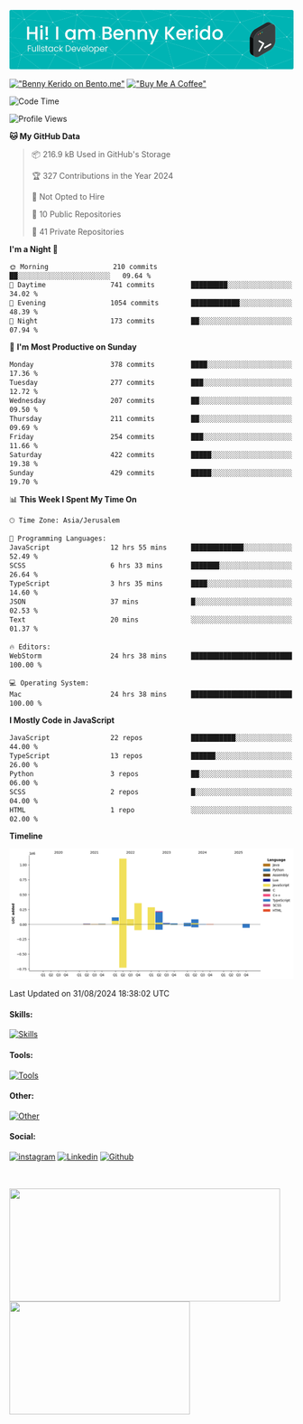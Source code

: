 ![Header](./header.png)

[!["Benny Kerido on Bento.me"](https://img.shields.io/badge/Benny%20Kerido-purple?logo=bento)](https://www.bento.me/bennykerido)&nbsp;[!["Buy Me A Coffee"](https://img.shields.io/badge/%F0%9F%8D%BABuy%20Me%20A%20Beer-black.svg)](https://www.buymeacoffee.com/bennykerido)
<!--START_SECTION:waka-->
![Code Time](http://img.shields.io/badge/Code%20Time-863%20hrs%2055%20mins-blue)

![Profile Views](http://img.shields.io/badge/Profile%20Views-0-blue)

**🐱 My GitHub Data** 

> 📦 216.9 kB Used in GitHub's Storage 
 > 
> 🏆 327 Contributions in the Year 2024
 > 
> 🚫 Not Opted to Hire
 > 
> 📜 10 Public Repositories 
 > 
> 🔑 41 Private Repositories 
 > 
**I'm a Night 🦉** 

```text
🌞 Morning                210 commits         ██░░░░░░░░░░░░░░░░░░░░░░░   09.64 % 
🌆 Daytime                741 commits         █████████░░░░░░░░░░░░░░░░   34.02 % 
🌃 Evening                1054 commits        ████████████░░░░░░░░░░░░░   48.39 % 
🌙 Night                  173 commits         ██░░░░░░░░░░░░░░░░░░░░░░░   07.94 % 
```
📅 **I'm Most Productive on Sunday** 

```text
Monday                   378 commits         ████░░░░░░░░░░░░░░░░░░░░░   17.36 % 
Tuesday                  277 commits         ███░░░░░░░░░░░░░░░░░░░░░░   12.72 % 
Wednesday                207 commits         ██░░░░░░░░░░░░░░░░░░░░░░░   09.50 % 
Thursday                 211 commits         ██░░░░░░░░░░░░░░░░░░░░░░░   09.69 % 
Friday                   254 commits         ███░░░░░░░░░░░░░░░░░░░░░░   11.66 % 
Saturday                 422 commits         █████░░░░░░░░░░░░░░░░░░░░   19.38 % 
Sunday                   429 commits         █████░░░░░░░░░░░░░░░░░░░░   19.70 % 
```


📊 **This Week I Spent My Time On** 

```text
🕑︎ Time Zone: Asia/Jerusalem

💬 Programming Languages: 
JavaScript               12 hrs 55 mins      █████████████░░░░░░░░░░░░   52.49 % 
SCSS                     6 hrs 33 mins       ███████░░░░░░░░░░░░░░░░░░   26.64 % 
TypeScript               3 hrs 35 mins       ████░░░░░░░░░░░░░░░░░░░░░   14.60 % 
JSON                     37 mins             █░░░░░░░░░░░░░░░░░░░░░░░░   02.53 % 
Text                     20 mins             ░░░░░░░░░░░░░░░░░░░░░░░░░   01.37 % 

🔥 Editors: 
WebStorm                 24 hrs 38 mins      █████████████████████████   100.00 % 

💻 Operating System: 
Mac                      24 hrs 38 mins      █████████████████████████   100.00 % 
```

**I Mostly Code in JavaScript** 

```text
JavaScript               22 repos            ███████████░░░░░░░░░░░░░░   44.00 % 
TypeScript               13 repos            ██████░░░░░░░░░░░░░░░░░░░   26.00 % 
Python                   3 repos             ██░░░░░░░░░░░░░░░░░░░░░░░   06.00 % 
SCSS                     2 repos             █░░░░░░░░░░░░░░░░░░░░░░░░   04.00 % 
HTML                     1 repo              ░░░░░░░░░░░░░░░░░░░░░░░░░   02.00 % 
```



**Timeline**

![Lines of Code chart](https://raw.githubusercontent.com/bennykerido/bennykerido/main/assets/bar_graph.png)


 Last Updated on 31/08/2024 18:38:02 UTC
<!--END_SECTION:waka-->
#### Skills:
[![Skills](https://skillicons.dev/icons?i=js,ts,html,css,py&perline=5&theme=dark)](https://skillicons.dev)

#### Tools:
[![Tools](https://skillicons.dev/icons?i=react,nextjs,redux,nestjs,nodejs,express,sass,jquery&perline=5&theme=dark)](https://skillicons.dev)

#### Other:
[![Other](https://skillicons.dev/icons?i=bun,git,firebase,idea,postman,netlify,mongodb,materialui,figma,docker,eclipse,ps,ai,xd&perline=5&theme=dark)](https://skillicons.dev)

#### Social:
[![instagram](https://skillicons.dev/icons?i=instagram&perline=5&theme=dark)](https://www.instagram.com/bennykerido)
[![Linkedin](https://skillicons.dev/icons?i=linkedin&perline=5&theme=dark)](https://www.linkedin.com/in/bennykerido)
[![Github](https://skillicons.dev/icons?i=github&perline=5&theme=dark)](https://www.github.com/bennykerido)

<br/>
<br/>

<a href="https://github.com/bennykerido">
  <img height=200 width=480 align="center" src="https://github-readme-stats.vercel.app/api?username=bennykerido&hide=prs,contribs&show_icons=true&card_width=320" />
</a>
<a href="https://github.com/bennykerido">
  <img height=200 width=320 align="center" src="https://github-readme-stats.vercel.app/api/top-langs/?username=bennykerido&layout=compact&card_width=320" />
</a>

